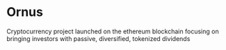 # Ornus
Cryptocurrency project launched on the ethereum blockchain focusing on bringing investors with passive, diversified, tokenized dividends
